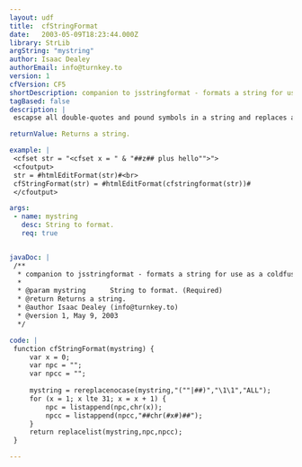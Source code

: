 ```yaml
---
layout: udf
title:  cfStringFormat
date:   2003-05-09T18:23:44.000Z
library: StrLib
argString: "mystring"
author: Isaac Dealey
authorEmail: info@turnkey.to
version: 1
cfVersion: CF5
shortDescription: companion to jsstringformat - formats a string for use as a coldfusion literal value
tagBased: false
description: |
 escapse all double-quotes and pound symbols in a string and replaces all ascii non-printing characters with a #chr(x)# equivalent

returnValue: Returns a string.

example: |
 <cfset str = "<cfset x = " & "##z## plus hello"">">
 <cfoutput>
 str = #htmlEditFormat(str)#<br>
 cfStringFormat(str) = #htmlEditFormat(cfstringformat(str))#
 </cfoutput>

args:
 - name: mystring
   desc: String to format.
   req: true


javaDoc: |
 /**
  * companion to jsstringformat - formats a string for use as a coldfusion literal value
  * 
  * @param mystring      String to format. (Required)
  * @return Returns a string. 
  * @author Isaac Dealey (info@turnkey.to) 
  * @version 1, May 9, 2003 
  */

code: |
 function cfStringFormat(mystring) { 
     var x = 0; 
     var npc = ""; 
     var npcc = ""; 
 
     mystring = rereplacenocase(mystring,"(""|##)","\1\1","ALL"); 
     for (x = 1; x lte 31; x = x + 1) { 
         npc = listappend(npc,chr(x)); 
         npcc = listappend(npcc,"##chr(#x#)##"); 
     } 
     return replacelist(mystring,npc,npcc); 
 }

---
```


